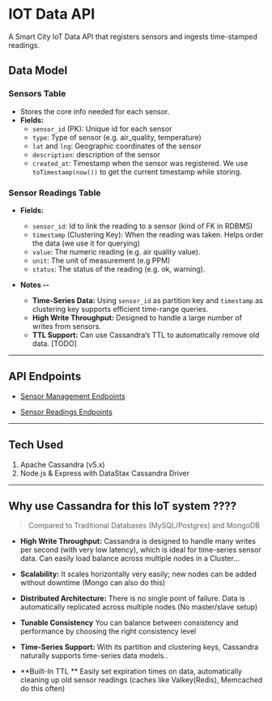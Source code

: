 # IOT Data API

A Smart City IoT Data API that registers sensors and ingests time-stamped readings.

## Data Model

### Sensors Table

- Stores the core info needed for each sensor.
- **Fields:**
  - `sensor_id` (PK): Unique id for each sensor
  - `type`: Type of sensor (e.g. air_quality, temperature)
  - `lat` and `lng`: Geographic coordinates of the sensor
  - `description`: description of the sensor
  - `created_at`: Timestamp when the sensor was registered. We use `toTimestamp(now())` to get the current timestamp while storing.

### Sensor Readings Table

- **Fields:**

  - `sensor_id`: Id to link the reading to a sensor (kind of FK in RDBMS)
  - `timestamp` (Clustering Key): When the reading was taken. Helps order the data (we use it for querying)
  - `value`: The numeric reading (e.g. air quality value).
  - `unit`: The unit of measurement (e.g PPM)
  - `status`: The status of the reading (e.g. ok, warning).

- **Notes --**
  - **Time-Series Data:** Using `sensor_id` as partition key and `timestamp` as clustering key supports efficient time-range queries.
  - **High Write Throughput:** Designed to handle a large number of writes from sensors.
  - **TTL Support:** Can use Cassandra’s TTL to automatically remove old data. [TODO]

---

## API Endpoints

- [Sensor Management Endpoints](./endpoints-test/sensors.http)

- [Sensor Readings Endpoints](./endpoints-test/readings.http)

---

## Tech Used

1. Apache Cassandra (v5.x)
2. Node.js & Express with DataStax Cassandra Driver

---

## Why use Cassandra for this IoT system ????

> Compared to Traditional Databases (MySQL/Postgres) and MongoDB

- **High Write Throughput:** Cassandra is designed to handle many writes per second (with very low latency), which is ideal for time-series sensor data. Can easily load balance across multiple nodes in a Cluster...

- **Scalability:** It scales horizontally very easily; new nodes can be added without downtime (Mongo can also do this)

- **Distributed Architecture:** There is no single point of failure. Data is automatically replicated across multiple nodes (No master/slave setup)

- **Tunable Consistency** You can balance between consistency and performance by choosing the right consistency level

- **Time-Series Support:** With its partition and clustering keys, Cassandra naturally supports time-series data models..

- **Built-In TTL ** Easily set expiration times on data, automatically cleaning up old sensor readings (caches like Valkey(Redis), Memcached do this often)
